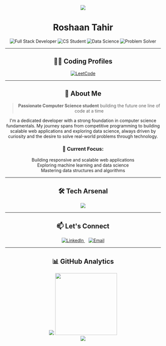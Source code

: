 <div align="center">
  <img src="https://capsule-render.vercel.app/api?type=waving&color=0:1a237e,50:0d47a1,100:01579b&height=120&section=header"/>
</div>

# <div align="center">Roshaan Tahir</div>

<div align="center">
  
![Full Stack Developer](https://img.shields.io/badge/Full%20Stack%20Developer-🚀-blue?style=for-the-badge)
![CS Student](https://img.shields.io/badge/CS%20Student-🎓-green?style=for-the-badge)
![Data Science](https://img.shields.io/badge/Data%20Science-📊-purple?style=for-the-badge)
![Problem Solver](https://img.shields.io/badge/Problem%20Solver-💡-orange?style=for-the-badge)

</div>

---

## <div align="center">👨‍💻 Coding Profiles</div>

<div align="center">
  
[![LeetCode](https://img.shields.io/badge/LeetCode-FFA116?style=flat-square&logo=leetcode&logoColor=black)](https://leetcode.com/u/RoshaanTahir/)

</div>

---

## <div align="center">🧩 About Me</div>

<div align="center">
  
> **Passionate Computer Science student** building the future one line of code at a time

</div>

<div align="center">
  
I'm a dedicated developer with a strong foundation in computer science fundamentals. My journey spans from competitive programming to building scalable web applications and exploring data science, always driven by curiosity and the desire to solve real-world problems through technology.

</div>



<div align="center">

<h3>🎯 Current Focus:</h3>

 Building responsive and scalable web applications  
 Exploring machine learning and data science  
 Mastering data structures and algorithms  
<!-- - Contributing to open-source projects -->

</div>

---

## <div align="center">🛠️ Tech Arsenal</div>

<div align="center">
  
<img src="https://skillicons.dev/icons?i=cpp,c,python,javascript,typescript,react,django,qt,nodejs,mysql,git,docker&perline=4" />

</div>

---

## <div align="center">📫 Let's Connect</div>

<div align="center">
  
<a href="https://linkedin.com/in/roshaan-tahir-7a30a3262/">
  <img src="https://skillicons.dev/icons?i=linkedin" alt="LinkedIn" />
</a>
&nbsp;&nbsp;
<a href="mailto:roshaantahir.tahir2005@gmail.com">
  <img src="https://skillicons.dev/icons?i=gmail" alt="Email" />
</a>

</div>

---

## <div align="center">📊 GitHub Analytics</div>

<div align="center">
  <img src="https://github-readme-streak-stats.herokuapp.com?user=RoshaanT1&theme=algolia&hide_border=true&date_format=M%20j%5B%2C%20Y%5D"/>

  <img height="200em" src="https://github-readme-stats.vercel.app/api/top-langs/?username=RoshaanT1&layout=compact&theme=algolia&hide_border=true&langs_count=8"/>
</div>

<div align="center">
  <img src="https://capsule-render.vercel.app/api?type=waving&color=0:1a237e,50:0d47a1,100:01579b&height=100&section=footer"/>
  <br/>
  <img src="https://komarev.com/ghpvc/?username=RoshaanT1&color=blueviolet&style=for-the-badge" height=0  width=0/>
</div>
